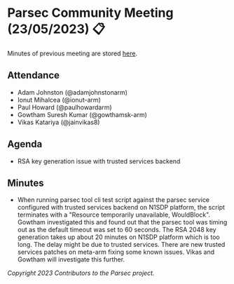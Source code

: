 # Parsec Community Meeting (23/05/2023) 📋

Minutes of previous meeting are stored
[here](https://github.com/parallaxsecond/community/tree/main/minutes).

## Attendance

- Adam Johnston (@adamjohnstonarm)
- Ionut Mihalcea (@ionut-arm)
- Paul Howard (@paulhowardarm)
- Gowtham Suresh Kumar (@gowthamsk-arm)
- Vikas Katariya (@jainvikas8)

## Agenda

- RSA key generation issue with trusted services backend

## Minutes

- When running parsec tool cli test script against the parsec service configured with trusted
   services backend on N1SDP platform, the script terminates with a "Resource temporarily
   unavailable, WouldBlock". Gowtham investigated this and found out that the parsec tool was timing
   out as the default timeout was set to 60 seconds. The RSA 2048 key generation takes up about 20
   minutes on N1SDP platform which is too long. The delay might be due to trusted services. There
   are new trusted services patches on meta-arm fixing some known issues. Vikas and Gowtham will
   investigate this further.

*Copyright 2023 Contributors to the Parsec project.*
